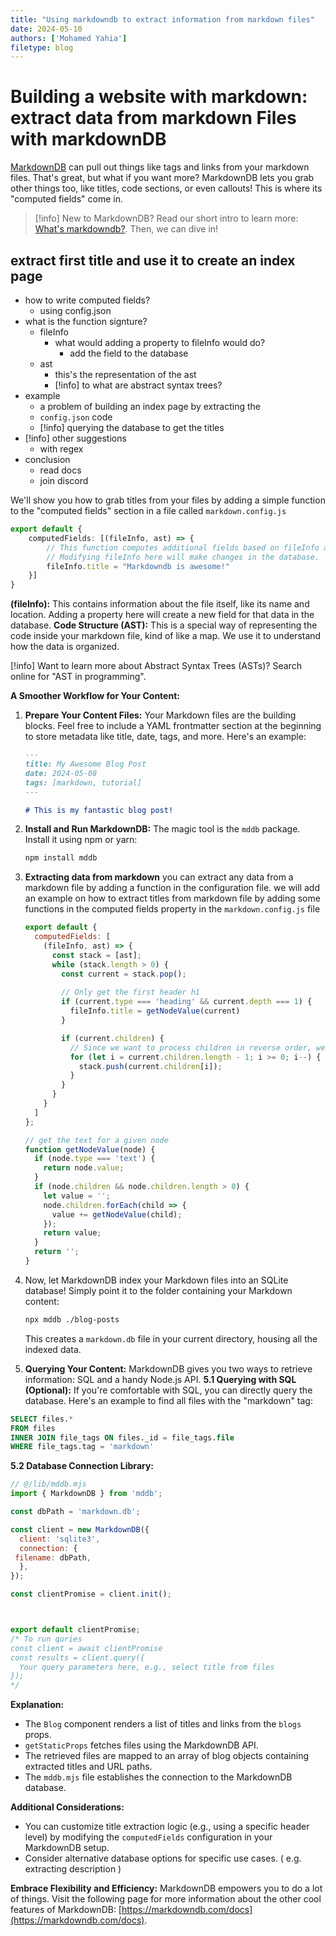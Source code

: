 ```yaml
---
title: "Using markdowndb to extract information from markdown files"
date: 2024-05-10
authors: ['Mohamed Yahia']
filetype: blog
---
```


# Building a website with markdown: extract data from markdown Files with markdownDB

[MarkdownDB](markdowndb.com) can pull out things like tags and links from your markdown files. That's great, but what if you want more?  MarkdownDB lets you grab other things too, like titles, code sections, or even callouts! This is where its "computed fields" come in.

> [!info]
> New to MarkdownDB? Read our short intro to learn more: [What's markdowndb?](). Then, we can dive in!

## extract first title and use it to create an index page

- how to write computed fields?
  - using config.json
- what is the function signture?
  - fileInfo
    - what would adding a property to fileInfo would do?
      - add the field to the database
  - ast
    - this's the representation of the ast
    - [!info] to what are abstract syntax trees?
- example
  - a problem of building an index page by extracting the
  - `config.json` code
  - [!info] querying the database to get the titles
- [!info] other suggestions
  - with regex
- conclusion
  - read docs
  - join discord

We'll show you how to grab titles from your files by adding a simple function to the "computed fields" section in a file called `markdown.config.js`

```ts
export default {
    computedFields: [(fileInfo, ast) => {
        // This function computes additional fields based on fileInfo and AST.
        // Modifying fileInfo here will make changes in the database.
        fileInfo.title = "Markdowndb is awesome!"
    }]
}
```
**(fileInfo):** This contains information about the file itself, like its name and location. Adding a property here will create a new field for that data in the database.
**Code Structure (AST):**  This is a special way of representing the code inside your markdown file, kind of like a map. We use it to understand how the data is organized.

[!info] Want to learn more about Abstract Syntax Trees (ASTs)?  Search online for "AST in programming". 

**A Smoother Workflow for Your Content:**

1. **Prepare Your Content Files:** Your Markdown files are the building blocks. Feel free to include a YAML frontmatter section at the beginning to store metadata like title, date, tags, and more. Here's an example:

    ```md
    ---
    title: My Awesome Blog Post
    date: 2024-05-08
    tags: [markdown, tutorial]
    ---
    
    # This is my fantastic blog post!
    ```

2. **Install and Run MarkdownDB:** The magic tool is the `mddb` package. Install it using npm or yarn:

    ```Bash
    npm install mddb
    ```

3. **Extracting data from markdown**
you can extract any data from a markdown file by adding a function in the configuration file. we will add an example on how to extract titles from markdown file by adding some functions in the computed fields property in the `markdown.config.js` file

    ```javascript
    export default {
      computedFields: [
        (fileInfo, ast) => {
          const stack = [ast];
          while (stack.length > 0) {
            const current = stack.pop();
            
            // Only get the first header h1
            if (current.type === 'heading' && current.depth === 1) {
              fileInfo.title = getNodeValue(current)
            }

            if (current.children) {
              // Since we want to process children in reverse order, we push them onto the stack in reverse
              for (let i = current.children.length - 1; i >= 0; i--) {
                stack.push(current.children[i]);
              }
            }
          }
        }
      ]
    };

    // get the text for a given node
    function getNodeValue(node) {
      if (node.type === 'text') {
        return node.value;
      }
      if (node.children && node.children.length > 0) {
        let value = '';
        node.children.forEach(child => {
          value += getNodeValue(child);
        });
        return value;
      }
      return '';
    }
    ```

1. Now, let MarkdownDB index your Markdown files into an SQLite database! Simply point it to the folder containing your Markdown content:

    ```Bash
    npx mddb ./blog-posts
    ```

    This creates a `markdown.db` file in your current directory, housing all the indexed data.

2. **Querying Your Content:**
    MarkdownDB gives you two ways to retrieve information: SQL and a handy Node.js API.
**5.1 Querying with SQL (Optional):** If you're comfortable with SQL, you can directly query the database. Here's an example to find all files with the "markdown" tag:

```sql
SELECT files.*
FROM files
INNER JOIN file_tags ON files._id = file_tags.file
WHERE file_tags.tag = 'markdown'
```

**5.2 Database Connection Library:**

```JavaScript
// @/lib/mddb.mjs
import { MarkdownDB } from 'mddb';

const dbPath = 'markdown.db';

const client = new MarkdownDB({
  client: 'sqlite3',
  connection: {
 filename: dbPath,
  },
});

const clientPromise = client.init();



export default clientPromise;
/* To run quries
const client = await clientPromise
const results = client.query({
  Your query parameters here, e.g., select title from files
});
*/
```

**Explanation:**

- The `Blog` component renders a list of titles and links from the `blogs` props.
- `getStaticProps` fetches files using the MarkdownDB API.
- The retrieved files are mapped to an array of blog objects containing extracted titles and URL paths.
- The `mddb.mjs` file establishes the connection to the MarkdownDB database.

**Additional Considerations:**

- You can customize title extraction logic (e.g., using a specific header level) by modifying the `computedFields` configuration in your MarkdownDB setup.
- Consider alternative database options for specific use cases. ( e.g. extracting description )

**Embrace Flexibility and Efficiency:** MarkdownDB empowers you to do a lot of things. Visit the following page for more information about the other cool features of MarkdownDB: [https://markdowndb.com/docs](https://markdowndb.com/docs).
